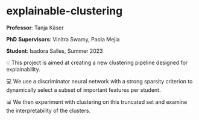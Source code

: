 # explainable-clustering

**Professor**: Tanja Käser

**PhD** **Supervisors**: Vinitra Swamy, Paola Mejia

**Student**: Isadora Salles, Summer 2023

💡 This project is aimed at creating a new clustering pipeline designed for explainability.  

💻 We use a discriminator neural network with a strong sparsity criterion to dynamically select a subset of important features per student.  

📊 We then experiment with clustering on this truncated set and examine the interpretability of the clusters.   
 
